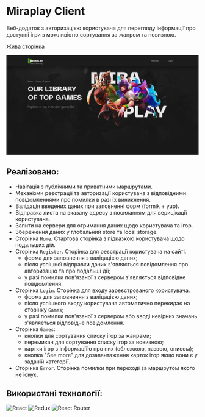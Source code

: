 # Miraplay Client

Веб-додаток з авторизацією користувача для перегляду інформації про доступні
ігри з можливістю сортування за жанром та новизною.

[Жива сторінка](https://andrijkarmaza.github.io/miraplay_test_client/games)

![Homepage](./src/assets/Homepage.JPG)

## Реалізовано:

- Навігація з публічними та приватними маршрутами.
- Механізми реєстрації та авторизації користувача з відповідними повідомленнями
  про помилки в разі їх виникнення.
- Валідація введених даних при заповненні форм (formik + yup).
- Відправка листа на вказану адресу з посиланням для верицікації користувача.
- Запити на сервери для отримання даних щодо користувача та ігор.
- Збереження даних у глобальний store та local storage.
- Сторінка `Home`. Стартова сторінка з підказкою користувача щодо подальших дій.
- Сторінка `Register`. Сторінка для реєстрації користувача на сайті.
  - форма для заповнення з валідацією даних;
  - після успішної відправки даних з'являється повідомлення про авторизацію та
    про подальші дії;
  - у разі помилки пов'язаної з сервером з'являється відповідне повідомлення.
- Сторінка `Login`. Сторінка для входу зареєстрованого користувача.
  - форма для заповнення з валідацією даних;
  - після успішного входу користувача автоматично перекидає на сторінку `Games`;
  - у разі помилки пов'язаної з сервером або вводі невірних значань з'являється
    відповідне повідомлення.
- Сторінка `Games`:
  - кнопки для сортування списку ігор за жанрами;
  - перемикач для сортування списку ігор за новизною;
  - картки ігор з інформаціїю про них (обложкою, назвою, описом);
  - кнопка "See more" для дозавантаження карток ігор якщо вони є у заданій
    категорії.
- Сторінка `Error`. Сторінка помилки при переході за маршрутом якого не існує.

## Використані технології:

![React](https://img.shields.io/badge/react-%2320232a.svg?style=for-the-badge&logo=react&logoColor=%2361DAFB)
![Redux](https://img.shields.io/badge/redux-%23593d88.svg?style=for-the-badge&logo=redux&logoColor=white)
![React Router](https://img.shields.io/badge/React_Router-CA4245?style=for-the-badge&logo=react-router&logoColor=white)
